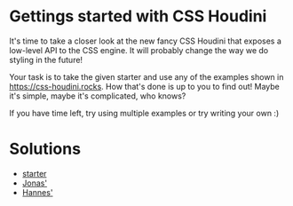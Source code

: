 # Gettings started with CSS Houdini
It's time to take a closer look at the new fancy CSS Houdini that exposes a low-level API to the CSS engine. It will probably change the way we do styling in the future!

Your task is to take the given starter and use any of the examples shown in https://css-houdini.rocks. How that's done is up to you to find out! Maybe it's simple, maybe it's complicated, who knows?

If you have time left, try using multiple examples or try writing your own :)

# Solutions

- [starter](starter/)
- [Jonas'](Jonas/)
- [Hannes'](Hannes/)
